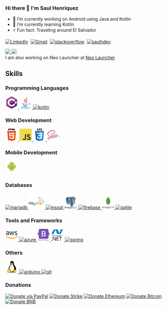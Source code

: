 ### Hi there 👋 I'm Saul Henriquez 

- 🔭 I’m currently working on Android using Java and Kotlin
- 🌱 I’m currently learning Kotlin
- ⚡ Fun fact: Traveling around El Salvador

<a target="_blank" href="https://www.linkedin.com/in/saul-hqz/"><img src="https://img.shields.io/badge/linkedin-%230077B5.svg?&style=for-the-badge&logo=linkedin&logoColor=white" alt="LinkedIn" /></a>&nbsp;
<a href="mailto:henriquez.saul@gmail.com?subject=Hello%20Saul"><img src="https://img.shields.io/badge/gmail-%23D14836.svg?&style=for-the-badge&logo=gmail&logoColor=white" alt="Gmail"/></a>&nbsp;
<a target="_blank" href="https://es.stackoverflow.com/users/177390/saul-henriquez"><img src="https://img.shields.io/badge/Stackoverflow-%ef6525.svg?&color=orange&style=for-the-badge&logo=stackoverflow&logoColor=white" alt="stackoverflow" /></a>&nbsp;
<a href="#">
 <img src="https://komarev.com/ghpvc/?username=saulhdev&label=Profile%20views&color=0e75b6&style=for-the-badge" alt="saulhdev" />
</a>
 
<a href="https://github.com/saulhdev">
  <img height="160em" src="https://github-readme-stats.vercel.app/api?username=Saulhdev&show_icons=true&include_all_commits=true&bg_color=0e1117&title_color=58a6ff&text_color=c9d1d9&icon_color=8b949e&hide_border=true">
  <img height="160em" src="https://github-readme-stats.vercel.app/api/top-langs/?username=saulhdev&layout=compact&bg_color=0e1117&title_color=58a6ff&text_color=c9d1d9&icon_color=8b949e&hide_border=true">
</a>
<br/>
I am also working on Neo Launcher at  <a target="_blank" href="https://github.com/NeoApplications/Neo-Launcher">Neo Launcher</a>


## Skills
### Programming Languages
<p align="left">
	<a href="https://www.w3schools.com/cs/" target="_blank" rel="noreferrer"> <img src="https://raw.githubusercontent.com/devicons/devicon/master/icons/csharp/csharp-original.svg" alt="csharp" width="40" height="40"/> </a>   <a href="https://www.java.com" target="_blank" rel="noreferrer"> <img src="https://raw.githubusercontent.com/devicons/devicon/master/icons/java/java-original.svg" alt="java" width="40" height="40"/> </a> 
    	<a href="https://kotlinlang.org" target="_blank" rel="noreferrer"> <img src="https://www.vectorlogo.zone/logos/kotlinlang/kotlinlang-icon.svg" alt="kotlin" width="40" height="40"/> </a> 
  
</p>

### Web Development 
<p align="left">
	<a href="https://www.w3.org/html/" target="_blank" rel="noreferrer"> 
    <img src="https://raw.githubusercontent.com/devicons/devicon/master/icons/html5/html5-original-wordmark.svg" alt="html5" width="40" height="40"/> 
  </a>
	<a href="https://developer.mozilla.org/en-US/docs/Web/JavaScript" target="_blank" rel="noreferrer"> 
    <img src="https://raw.githubusercontent.com/devicons/devicon/master/icons/javascript/javascript-original.svg" alt="javascript" width="40" height="40"/> 
  </a> 
	<a href="https://www.w3schools.com/css/" target="_blank" rel="noreferrer"> 
    <img src="https://raw.githubusercontent.com/devicons/devicon/master/icons/css3/css3-original-wordmark.svg" alt="css3" width="40" height="40"/> 
  </a>  
  <a href="https://sass-lang.com" target="_blank" rel="noreferrer"> 
    <img src="https://raw.githubusercontent.com/devicons/devicon/master/icons/sass/sass-original.svg" alt="sass" width="40" height="40"/> 
  </a> 
</p>

### Mobile Development
<p align="left">
<a href="https://developer.android.com" target="_blank" rel="noreferrer"> 
	<img src="https://raw.githubusercontent.com/devicons/devicon/master/icons/android/android-original-wordmark.svg" alt="android" width="40" height="40"/> 
</a>   
</p>

### Databases
<p align="left">
	<a href="https://mariadb.org/" target="_blank" rel="noreferrer"> 
    <img src="https://www.vectorlogo.zone/logos/mariadb/mariadb-icon.svg" alt="mariadb" width="50" height="50"/> 
  </a> 
  <a href="https://www.mysql.com/" target="_blank" rel="noreferrer"> 
    <img src="https://raw.githubusercontent.com/devicons/devicon/master/icons/mysql/mysql-original-wordmark.svg" alt="mysql" width="50" height="50"/> 
  </a>    
  <a href="https://www.microsoft.com/en-us/sql-server" target="_blank" rel="noreferrer"> 
    <img src="https://www.svgrepo.com/show/303229/microsoft-sql-server-logo.svg" alt="mssql" width="50" height="50"/> 
  </a> 
  <a href="https://www.postgresql.org" target="_blank" rel="noreferrer"> 
    <img src="https://raw.githubusercontent.com/devicons/devicon/master/icons/postgresql/postgresql-original-wordmark.svg" alt="postgresql" width="40" height="40"/> 
  </a>
  <a href="https://firebase.google.com/" target="_blank" rel="noreferrer"> 
    <img src="https://www.vectorlogo.zone/logos/firebase/firebase-icon.svg" alt="firebase" width="40" height="40"/> 
  </a>
  <a href="https://www.mongodb.com/" target="_blank" rel="noreferrer"> 
    <img src="https://raw.githubusercontent.com/devicons/devicon/master/icons/mongodb/mongodb-original-wordmark.svg" alt="mongodb" width="40" height="40"/> 
  </a>
  <a href="https://www.sqlite.org/" target="_blank" rel="noreferrer"> 
    <img src="https://www.vectorlogo.zone/logos/sqlite/sqlite-icon.svg" alt="sqlite" width="40" height="40"/> 
    </a> 
</p>

### Tools and Frameworks
<p align="left">
 <a href="https://aws.amazon.com" target="_blank" rel="noreferrer"> <img src="https://raw.githubusercontent.com/devicons/devicon/master/icons/amazonwebservices/amazonwebservices-original-wordmark.svg" alt="aws" width="40" height="40"/> </a>
<a href="https://azure.microsoft.com/en-in/" target="_blank" rel="noreferrer"> <img src="https://www.vectorlogo.zone/logos/microsoft_azure/microsoft_azure-icon.svg" alt="azure" width="40" height="40"/> </a> 
<a href="https://getbootstrap.com" target="_blank" rel="noreferrer"> <img src="https://raw.githubusercontent.com/devicons/devicon/master/icons/bootstrap/bootstrap-plain-wordmark.svg" alt="bootstrap" width="40" height="40"/> </a> 
	<a href="https://dotnet.microsoft.com/" target="_blank" rel="noreferrer"> <img src="https://raw.githubusercontent.com/devicons/devicon/master/icons/dot-net/dot-net-original-wordmark.svg" alt="dotnet" width="40" height="40"/> </a>    <a href="https://spring.io/" target="_blank" rel="noreferrer"> <img src="https://www.vectorlogo.zone/logos/springio/springio-icon.svg" alt="spring" width="40" height="40"/> </a> 
	
</p>

### Others
<p align="left">
	<a href="https://www.linux.org/" target="_blank" rel="noreferrer">
    <img src="https://raw.githubusercontent.com/devicons/devicon/master/icons/linux/linux-original.svg" alt="linux" width="40" height="40"/> 
  </a>
	<a href="https://www.arduino.cc/" target="_blank" rel="noreferrer"> 
    <img src="https://cdn.worldvectorlogo.com/logos/arduino-1.svg" alt="arduino" width="40" height="40"/> 
  </a>
  <a href="https://git-scm.com/" target="_blank" rel="noreferrer"> 
    <img src="https://www.vectorlogo.zone/logos/git-scm/git-scm-icon.svg" alt="git" width="40" height="40"/>
  </a> 
</p>

### Donations <br/>
<a href="https://www.paypal.com/paypalme/saulhdev"><img src="https://img.shields.io/badge/Paypal-Donate-blue?style=for-the-badge&logo=paypal" alt="Donate via PayPal"/></a>
<a href="#"><img src="https://img.shields.io/badge/Strike-saulhdev-red" alt="Donate Strike"/></a>
<a href="#"><img src="https://img.shields.io/badge/Ethereum-0x91b58c92F5a0333E38904226320FFb8FD8e41167-blue" alt="Donate Ethereum"/></a>
<a href="#"><img src="https://img.shields.io/badge/Bitcoin-bc1qxur06j2jath458lhccvwgjz4kf9vnhcr526m52-orange" alt="Donate Bitcoin"/></a>
<a href="#"><img src="https://img.shields.io/badge/BNB-bnb13t6ytwwrmdnpk7y2pmnl0z6zwfwf4rx4lqveqz-blueviolet" alt="Donate BNB"/></a>
